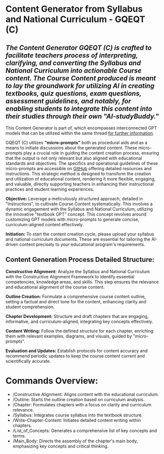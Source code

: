 # Content Generator from Syllabus and National Curriculum - GQEQT (C)


## *The Content Generator GQEQT (C) is crafted to facilitate teachers process of interpreting, clarifying, and converting the Syllabus and National Curriculum into actionable Course content. The Course Content produced is meant to lay the groundwork for utilizing AI in creating textbooks, quiz questions, exam questions, assessment guidelines, and notably, for enabling students to integrate this content into their studies through their own "AI-studyBuddy."*

This Content Generator is part of, which encompasses interconnected GPT models that can be utilized within the same thread [for further information](https://community.openai.com/t/search-all-gpts-in-chat-with-recent-and-pinned-gpts/604356).

GQEQT (C) utilizes **"micro-prompts"** both as procedural aids and as a means to initiate discussions about the generated content. These micro-prompts play a crucial role in guiding the content creation process, ensuring that the output is not only relevant but also aligned with educational standards and objectives. The specifics and operational guidelines of these micro-prompts are accessible on [GitHub](https://github.com/tikankika/Content-Generator-from-Syllabus-and-N.C.-GQEQT-C-) offering detailed resources and instructions. This strategic method is designed to transform the creation and utilization of educational content, rendering it more flexible, engaging, and valuable, directly supporting teachers in enhancing their instructional practices and student learning experiences.


**Objective:** Leverage a meticulously structured approach, detailed in "Instructions", to cultivate Course Content systematically. This involves a dynamic engagement with the Syllabus and National Curriculum, utilizing the innovative "textbook GPT" concept. This concept revolves around customizing GPT models with micro-prompts to generate concise, curriculum-aligned content effectively.

**Initiation:** To start the content creation cycle, please upload your syllabus and national curriculum documents. These are essential for tailoring the AI-driven content precisely to your educational program's requirements.

## Content Generation Process Detailed Structure:

**Constructive Alignment:** Analyze the Syllabus and National Curriculum with the Constructive Alignment Framework to identify essential competencies, knowledge areas, and skills. This step ensures the relevance and educational alignment of the course content.

**Outline Creation:** Formulate a comprehensive course content outline, setting a factual and direct tone for the content, enhancing clarity and student comprehension.

**Chapter Development:** Structure and draft chapters that are engaging, informative, and curriculum-aligned, integrating key concepts effectively.

**Content Writing:** Follow the defined structure for each chapter, enriching them with relevant examples, diagrams, and visuals, guided by "micro-prompts".

**Evaluation and Updates:** Establish protocols for content accuracy and recommend periodic updates to keep the course content current and scientifically accurate.


# Commands Overview:

<ul>
  <li>/Constructive Alignment: Aligns content with the educational curriculum.</li>
  <li>/Outline: Starts the outline creation based on curriculum analysis.</li>
  <li>/Chapter: Formulates chapters with a focus on clarity and curriculum relevance.</li>
  <li>/Syllabus: Integrates course syllabus into the textbook structure.</li>
  <li>/Write-Chapter-Content: Initiates detailed content writing within chapters.</li>
  <li>/List_of_Concepts: Generates a comprehensive list of key concepts and terms.</li>
  <li>/Main_Body: Directs the assembly of the chapter's main body, emphasizing key concepts and critical thinking.</li>
</ul>
